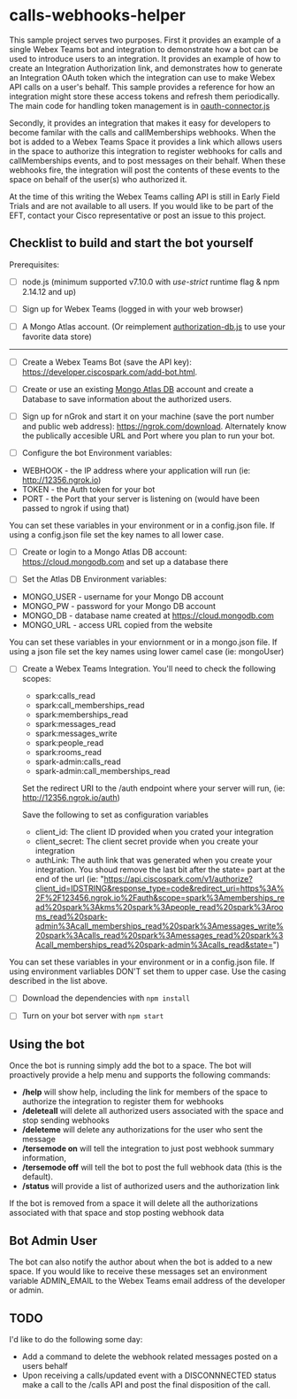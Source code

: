 # calls-webhooks-helper
This sample project serves two purposes.  First it provides an example of a single Webex Teams bot and integration to demonstrate how a bot can be used to introduce users to an integration. It provides an example of how to create an Integration Authorization link, and demonstrates how to generate an Integration OAuth token which the integration can use to make Webex API calls on a user's behalf.  This sample provides a reference for how an integration might store these access tokens and refresh them periodically.  The main code for handling token management is in [oauth-connector.js](./oauth-connector.js)

Secondly, it provides an integration that makes it easy for developers to become familar with the calls and callMemberships webhooks.  When the bot is added to a Webex Teams Space it provides a link which allows users in the space to authorize this integration to register webhooks for calls and callMemberships events, and to post messages on their behalf.   When these webhooks fire, the integration will post the contents of these events to the space on behalf of the user(s) who authorized it. 

At the time of this writing the Webex Teams calling API is still in Early Field Trials and are not available to all users.  If you would like to be part of the EFT, contact your Cisco representative or post an issue to this project.

## Checklist to build and start the bot yourself

Prerequisites:

- [ ] node.js (minimum supported v7.10.0 with *use-strict* runtime flag & npm 2.14.12 and up)

- [ ] Sign up for Webex Teams (logged in with your web browser)

- [ ] A Mongo Atlas account.   (Or reimplement [authorization-db.js](./authorization-db.js) to use your favorite data store)

----

- [ ] Create a Webex Teams Bot (save the API key): https://developer.ciscospark.com/add-bot.html.  

- [ ] Create or use an existing [Mongo Atlas DB](https://cloud.mongodb.com/) account and create a Database to save information about the authorized users. 

- [ ] Sign up for nGrok and start it on your machine (save the port number and public web address): https://ngrok.com/download.   Alternately know the publically accesible URL and Port where you plan to run your bot.

- [ ] Configure the bot Environment variables:
* WEBHOOK - the IP address where your application will run (ie: http://12356.ngrok.io)
* TOKEN - the Auth token for your bot 
* PORT - the Port that your server is listening on (would have been passed to ngrok if using that)

You can set these variables in your environment or in a config.json file.  If using a config.json file set the key names to all lower case.

- [ ] Create or login to a Mongo Atlas DB account: https://cloud.mongodb.com and set up a database there 

- [ ] Set the Atlas DB Environment variables: 
* MONGO_USER - username for your Mongo DB account 
* MONGO_PW - password for your Mongo DB account 
* MONGO_DB - database name created at https://cloud.mongodb.com
* MONGO_URL - access URL copied from the website 

You can set these variables in your enviornment or in a mongo.json file.  If using a json file set the key names using lower camel case (ie: mongoUser)

- [ ] Create a Webex Teams Integration.  You'll need to check the following scopes:
  *  spark:calls_read
  *  spark:call_memberships_read
  *  spark:memberships_read
  *  spark:messages_read
  *  spark:messages_write
  *  spark:people_read
  *  spark:rooms_read
  *  spark-admin:calls_read
  *  spark-admin:call_memberships_read

  Set the redirect URI to the /auth endpoint where your server will run, (ie: http://12356.ngrok.io/auth) 

  Save the following to set as configuration variables
  * client_id: The client ID provided when you crated your integration
  * client_secret: The client secret provide when you create your integration
  * authLink: The auth link that was generated when you create your integration.  You shoud remove the last bit after the state= part at the end of the url (ie: "https://api.ciscospark.com/v1/authorize?client_id=IDSTRING&response_type=code&redirect_uri=https%3A%2F%2F123456.ngrok.io%2Fauth&scope=spark%3Amemberships_read%20spark%3Akms%20spark%3Apeople_read%20spark%3Arooms_read%20spark-admin%3Acall_memberships_read%20spark%3Amessages_write%20spark%3Acalls_read%20spark%3Amessages_read%20spark%3Acall_memberships_read%20spark-admin%3Acalls_read&state=")

You can set these variables in your environment or in a config.json file.  If using environment varliables DON'T set them to upper case.  Use the casing described in the list above.

- [ ] Download the dependencies with ```npm install```

- [ ] Turn on your bot server with ```npm start```

## Using the bot

Once the bot is running simply add the bot to a space.   The bot will proactively provide a help menu and supports the following commands:

* **/help** will show help, including the link for members of the space to authorize the integration to register them for webhooks
* **/deleteall** will delete all authorized users associated with the space and stop sending webhooks
* **/deleteme** will delete any authorizations for the user who sent the message
* **/tersemode on** will tell the integration to just post webhook summary information, 
* **/tersemode off** will tell the bot to post the full webhook data (this is the default).
* **/status** will provide a list of authorized users and the authorization link 

If the bot is removed from a space it will delete all the authorizations associated with that space and stop posting webhook data
  
## Bot Admin User

The bot can also notify the author about when the bot is added to a new space.  If you would like to receive these messages set an environment variable ADMIN_EMAIL to the Webex Teams email address of the developer or admin.

## TODO
I'd like to do the following some day:
* Add a command to delete the webhook related messages posted on a users behalf
* Upon receiving a calls/updated event with a DISCONNNECTED status make a call to the /calls API and post the final disposition of the call.
